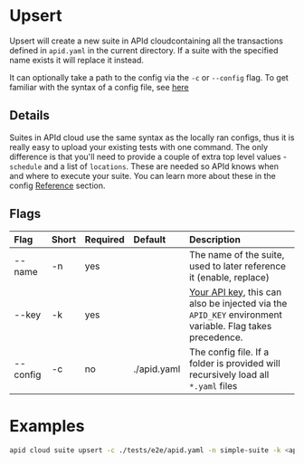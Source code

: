 # Upsert

Upsert will create a new suite in APId cloudcontaining all the transactions defined in `apid.yaml` in the current directory. If a suite with the specified name exists it will replace it instead.

It can optionally take a path to the config via the `-c` or `--config` flag. To get familiar with the syntax of a config file, see [here](../../cloud.md)

## Details

Suites in APId cloud use the same syntax as the locally ran configs, thus it is really easy to upload your existing tests with one command. The only difference is that you'll need to provide a couple of extra top level values - `schedule` and a list of `locations`. These are needed so APId knows when and where to execute your suite. You can learn more about these in the config [Reference](../reference/README.md) section.

## Flags

| Flag     | Short | Required | Default     | Description                                                                                                                   |
| :------- | :---- | :------- | :---------- | :---------------------------------------------------------------------------------------------------------------------------- |
| --name   | -n    | yes      |             | The name of the suite, used to later reference it (enable, replace)                                                           |
| --key    | -k    | yes      |             | [Your API key](../cloud/README.md), this can also be injected via the `APID_KEY` environment variable. Flag takes precedence. |
| --config | -c    | no       | ./apid.yaml | The config file. If a folder is provided will recursively load all `*.yaml` files                                             |

# Examples

```bash
apid cloud suite upsert -c ./tests/e2e/apid.yaml -n simple-suite -k <apid cloud key>
```
